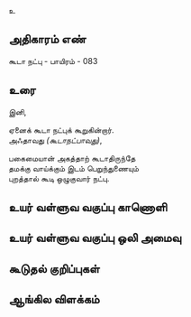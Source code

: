 உ


## அதிகாரம் எண்

கூடா நட்பு - பாயிரம் - 083	
## உரை

இனி,  

ஏனைக் கூடா நட்புக் கூறுகின்றார்.  
அஃதாவது _(கூடாநட்பாவது)_,  

பகைமையான் அகத்தாற் கூடாதிருந்தே  
தமக்கு வாய்க்கும் இடம் பெறுந்துணையும்  
புறத்தால் கூடி ஒழுகுவார் நட்பு.


## உயர் வள்ளுவ வகுப்பு காணொளி


## உயர் வள்ளுவ வகுப்பு ஒலி அமைவு 


## கூடுதல் குறிப்புகள்


## ஆங்கில விளக்கம்

